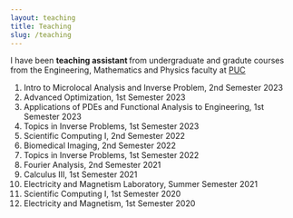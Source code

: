```yaml
---
layout: teaching
title: Teaching
slug: /teaching
---
```


I have been <b>teaching assistant </b>  from undergraduate and gradute courses from the Engineering, Mathematics and Physics faculty at <a href= "https://www.uc.cl/en">PUC <a/>
<ol>
  <li>
    Intro to Microlocal Analysis and Inverse Problem, 2nd Semester 2023
  </li>
  <li>
    Advanced Optimization, 1st Semester 2023
  </li>
 <li>
   Applications of PDEs and Functional Analysis to Engineering, 1st Semester 2023 
 </li>
  <li>
    Topics in Inverse Problems, 1st Semester 2023
  </li>
  <li>
    Scientific Computing I, 2nd Semester 2022
  </li>
  <li>
    Biomedical Imaging, 2nd Semester 2022
  </li>
 <li>
   Topics in Inverse Problems, 1st Semester 2022
 </li>
 <li>
   Fourier Analysis, 2nd Semester 2021
 </li>
 <li>
   Calculus III, 1st Semester 2021
 </li>
 <li>
   Electricity and Magnetism Laboratory, Summer Semester 2021
 </li>
 <li>
   Scientific Computing I, 1st Semester 2020
 </li>
 <li>
   Electricity and Magnetism, 1st Semester 2020
 </li>
</ol>
